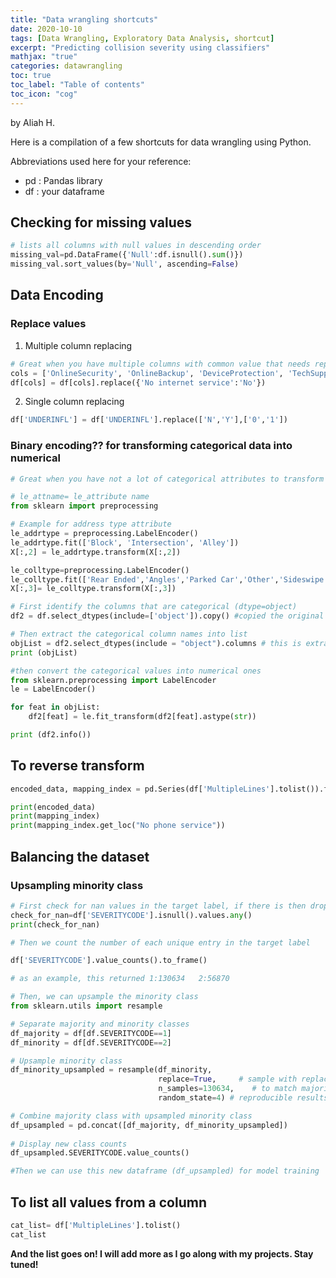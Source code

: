 ```yaml
---
title: "Data wrangling shortcuts"
date: 2020-10-10
tags: [Data Wrangling, Exploratory Data Analysis, shortcut]
excerpt: "Predicting collision severity using classifiers"
mathjax: "true"
categories: datawrangling
toc: true
toc_label: "Table of contents"
toc_icon: "cog"
---
```

by Aliah H.

Here is a compilation of a few shortcuts for data wrangling using Python.

Abbreviations used here for your reference:
* pd : Pandas library
* df : your dataframe

## Checking for missing values


```python
# lists all columns with null values in descending order
missing_val=pd.DataFrame({'Null':df.isnull().sum()})
missing_val.sort_values(by='Null', ascending=False)
```

## Data Encoding

### Replace values

1. Multiple column replacing


```python
# Great when you have multiple columns with common value that needs replacing
cols = ['OnlineSecurity', 'OnlineBackup', 'DeviceProtection', 'TechSupport']
df[cols] = df[cols].replace({'No internet service':'No'})
```



2. Single column replacing



```python
df['UNDERINFL'] = df['UNDERINFL'].replace(['N','Y'],['0','1'])
```

### Binary encoding?? for transforming categorical data into numerical 


```python
# Great when you have not a lot of categorical attributes to transform

# le_attname= le_attribute name
from sklearn import preprocessing

# Example for address type attribute
le_addrtype = preprocessing.LabelEncoder()
le_addrtype.fit(['Block', 'Intersection', 'Alley'])
X[:,2] = le_addrtype.transform(X[:,2]) 

le_colltype=preprocessing.LabelEncoder()
le_colltype.fit(['Rear Ended','Angles','Parked Car','Other','Sideswipe','Left Turn','Pedestrian','Cycles','Right Turn','Head On'])
X[:,3]= le_colltype.transform(X[:,3])
```


```python
# First identify the columns that are categorical (dtype=object)
df2 = df.select_dtypes(include=['object']).copy() #copied the original df too to make sure no changes was made directly

# Then extract the categorical column names into list
objList = df2.select_dtypes(include = "object").columns # this is extracted from the original df
print (objList)

#then convert the categorical values into numerical ones
from sklearn.preprocessing import LabelEncoder
le = LabelEncoder()

for feat in objList:
    df2[feat] = le.fit_transform(df2[feat].astype(str))

print (df2.info())
```

## To reverse transform 


```python
encoded_data, mapping_index = pd.Series(df['MultipleLines'].tolist()).factorize()
```


```python
print(encoded_data)
print(mapping_index)
print(mapping_index.get_loc("No phone service"))
```

## Balancing the dataset

### Upsampling minority class


```python
# First check for nan values in the target label, if there is then drop the corresponding entry
check_for_nan=df['SEVERITYCODE'].isnull().values.any()
print(check_for_nan)

# Then we count the number of each unique entry in the target label 

df['SEVERITYCODE'].value_counts().to_frame()

# as an example, this returned 1:130634   2:56870

# Then, we can upsample the minority class 
from sklearn.utils import resample

# Separate majority and minority classes
df_majority = df[df.SEVERITYCODE==1]
df_minority = df[df.SEVERITYCODE==2]

# Upsample minority class
df_minority_upsampled = resample(df_minority, 
                                 replace=True,     # sample with replacement
                                 n_samples=130634,    # to match majority class in df2 (NaN removed)
                                 random_state=4) # reproducible results

# Combine majority class with upsampled minority class
df_upsampled = pd.concat([df_majority, df_minority_upsampled])
 
# Display new class counts
df_upsampled.SEVERITYCODE.value_counts()

#Then we can use this new dataframe (df_upsampled) for model training

```

## To list all values from a column


```python
cat_list= df['MultipleLines'].tolist()
cat_list
```

**And the list goes on! I will add more as I go along with my projects. Stay tuned!**
